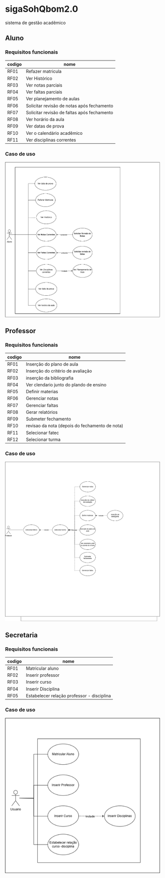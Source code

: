 # sigaSohQbom2.0

sistema de gestão acadêmico

## Aluno

### Requisitos funcionais

| codigo | nome                                        |
| ------ | ------------------------------------------- |
| RF01   | Refazer matricula                           |
| RF02   | Ver Histórico                               |
| RF03   | Ver notas parciais                          |
| RF04   | Ver faltas parciais                         |
| RF05   | Ver planejamento de aulas                   |
| RF06   | Solicitar revisão de notas após fechamento  |
| RF07   | Solicitar revisão de faltas após fechamento |
| RF08   | Ver horário da aula                         |
| RF09   | Ver datas de prova                          |
| RF10   | Ver o calendário acadêmico                  |
| RF11   | Ver disciplinas correntes                   |

### Caso de uso

![caso de uso aluno](documentação/cdu/caso_de_uso_aluno.drawio.png)

## Professor

### Requisitos funcionais

| codigo | nome                                           |
| ------ | ---------------------------------------------- |
| RF01   | Inserção do plano de aula                      |
| RF02   | Inserção do critério de avaliação              |
| RF03   | inserção da bibliografia                       |
| RF04   | Ver clendario junto do plando de ensino        |
| RF05   | Definir materias                               |
| RF06   | Gerenciar notas                                |
| RF07   | Gerenciar faltas                               |
| RF08   | Gerar relatórios                               |
| RF09   | Submeter fechamento                            |
| RF10   | revisao da nota (depois do fechamento de nota) |
| RF11   | Selecionar fatec                               |
| RF12   | Selecionar turma                               |

### Caso de uso

![caso de uso professor](documentação/cdu/caso_de_uso_professor.drawio.png)

## Secretaria

### Requisitos funcionais

| codigo | nome                                       |
| ------ | ------------------------------------------ |
| RF01   | Matricular aluno                           |
| RF02   | Inserir professor                          |
| RF03   | Inserir curso                              |
| RF04   | Inserir Disciplina                         |
| RF05   | Estabelecer relação professor - disciplina |

### Caso de uso

![caso de uso adm](documentação/cdu/caso_de_uso_adm.drawio.png)
